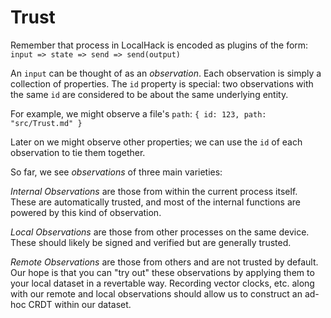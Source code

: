 # Trust

Remember that process in LocalHack is encoded as plugins of the form:
`input => state => send => send(output)`

An `input` can be thought of as an _observation_. Each observation is simply
a collection of properties. The `id` property is special: two observations with
the same `id` are considered to be about the same underlying entity.

For example, we might observe a file's `path`:
`{ id: 123, path: "src/Trust.md" }`

Later on we might observe other properties; we can use the `id` of each
observation to tie them together.

So far, we see _observations_ of three main varieties:

_Internal Observations_ are those from within the current process itself. These
are automatically trusted, and most of the internal functions are powered by
this kind of observation.

_Local Observations_ are those from other processes on the same device. These
should likely be signed and verified but are generally trusted.

_Remote Observations_ are those from others and are not trusted by default.
Our hope is that you can "try out" these observations by applying them to your
local dataset in a revertable way. Recording vector clocks, etc. along with
our remote and local observations should allow us to construct an ad-hoc CRDT
within our dataset.
